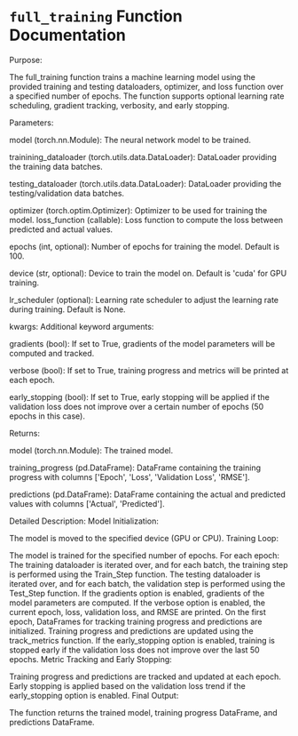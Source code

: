 # `full_training` Function Documentation

Purpose:

The full_training function trains a machine learning model using the provided training and testing dataloaders, optimizer, and loss function over a specified number of epochs. The function supports optional learning rate scheduling, gradient tracking, verbosity, and early stopping.

Parameters:

model (torch.nn.Module): The neural network model to be trained.

trainining_dataloader (torch.utils.data.DataLoader): DataLoader providing the training data batches.

testing_dataloader (torch.utils.data.DataLoader): DataLoader providing the testing/validation data batches.

optimizer (torch.optim.Optimizer): Optimizer to be used for training the model.
loss_function (callable): Loss function to compute the loss between predicted and actual values.

epochs (int, optional): Number of epochs for training the model. Default is 100.

device (str, optional): Device to train the model on. Default is 'cuda' for GPU training.

lr_scheduler (optional): Learning rate scheduler to adjust the learning rate during training. Default is None.

kwargs: Additional keyword arguments:

gradients (bool): If set to True, gradients of the model parameters will be computed and tracked.

verbose (bool): If set to True, training progress and metrics will be printed at each epoch.

early_stopping (bool): If set to True, early stopping will be applied if the validation loss does not improve over a certain number of epochs (50 epochs in this case).

Returns:

model (torch.nn.Module): The trained model.

training_progress (pd.DataFrame): DataFrame containing the training progress with columns ['Epoch', 'Loss', 'Validation Loss', 'RMSE'].

predictions (pd.DataFrame): DataFrame containing the actual and predicted values with columns ['Actual', 'Predicted'].

Detailed Description:
Model Initialization:

The model is moved to the specified device (GPU or CPU).
Training Loop:

The model is trained for the specified number of epochs.
For each epoch:
The training dataloader is iterated over, and for each batch, the training step is performed using the Train_Step function.
The testing dataloader is iterated over, and for each batch, the validation step is performed using the Test_Step function.
If the gradients option is enabled, gradients of the model parameters are computed.
If the verbose option is enabled, the current epoch, loss, validation loss, and RMSE are printed.
On the first epoch, DataFrames for tracking training progress and predictions are initialized.
Training progress and predictions are updated using the track_metrics function.
If the early_stopping option is enabled, training is stopped early if the validation loss does not improve over the last 50 epochs.
Metric Tracking and Early Stopping:

Training progress and predictions are tracked and updated at each epoch.
Early stopping is applied based on the validation loss trend if the early_stopping option is enabled.
Final Output:

The function returns the trained model, training progress DataFrame, and predictions DataFrame.